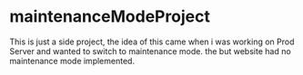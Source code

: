 # maintenanceModeProject
This is just a side project, the idea of this came when i was working on Prod Server and wanted to switch to maintenance mode. the but website had no maintenance mode implemented. 
